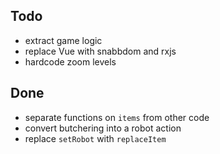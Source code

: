 ## Todo
- extract game logic
- replace Vue with snabbdom and rxjs
- hardcode zoom levels

## Done
- separate functions on `items` from other code
- convert butchering into a robot action
- replace `setRobot` with `replaceItem`
